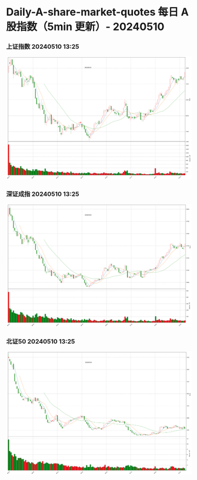
# Daily-A-share-market-quotes 每日 A 股指数（5min 更新）- 20240510

### 上证指数 20240510 13:25
![](./fig/2024/5/20240510-sh000001.png)

### 深证成指 20240510 13:25
![](./fig/2024/5/20240510-sz399001.png)

### 北证50 20240510 13:25
![](./fig/2024/5/20240510-bj899050.png)
